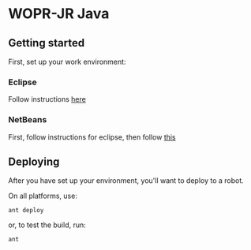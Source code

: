 # WOPR-JR Java

## Getting started

First, set up your work environment:

### Eclipse

Follow instructions [here](https://wpilib.screenstepslive.com/s/4485/m/13809/l/599681-installing-eclipse-c-java)


### NetBeans

First, follow instructions for eclipse, then follow [this](https://netbeans.org/kb/74/java/import-eclipse.html)

## Deploying

After you have set up your environment, you'll want to deploy to a robot.

On all platforms, use:

`ant deploy`

or, to test the build, run:

`ant`
